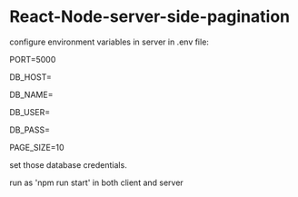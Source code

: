 # React-Node-server-side-pagination

configure environment variables in server in .env file:

PORT=5000

DB_HOST=

DB_NAME=

DB_USER=

DB_PASS=

PAGE_SIZE=10

set those database credentials.

run as 'npm run start' in both client and server
